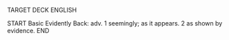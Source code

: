 TARGET DECK
ENGLISH

START
Basic
Evidently
Back: adv. 1 seemingly; as it appears. 2 as shown by evidence.
END
